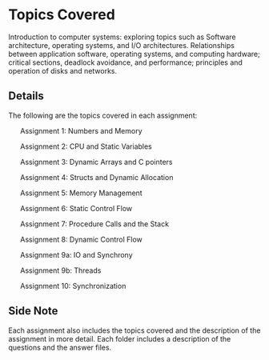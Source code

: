 # Topics Covered
Introduction to computer systems: exploring topics such as Software architecture, operating systems, and I/O architectures. Relationships between application software, operating systems, and computing hardware; critical sections, deadlock avoidance, and performance; principles and operation of disks and networks.

## Details
The following are the topics covered in each assignment:
<ol>Assignment 1: Numbers and Memory</ol>
<ol>Assignment 2: CPU and Static Variables</ol>
<ol>Assignment 3: Dynamic Arrays and C pointers</ol>
<ol>Assignment 4: Structs and Dynamic Allocation</ol>
<ol>Assignment 5: Memory Management</ol>
<ol>Assignment 6: Static Control Flow</ol>
<ol>Assignment 7: Procedure Calls and the Stack</ol>
<ol>Assignment 8: Dynamic Control Flow</ol>
<ol>Assignment 9a: IO and Synchrony</ol>
<ol>Assignment 9b: Threads</ol>
<ol>Assignment 10: Synchronization</ol>

## Side Note
Each assignment also includes the topics covered and the description of the assignment in more detail. Each folder includes a description of the questions and the answer files. 

